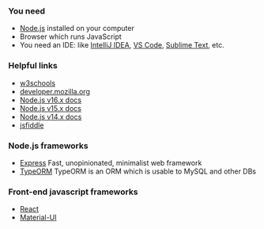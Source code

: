### You need
- [Node.js](https://nodejs.org/en/) installed on your computer
- Browser which runs JavaScript
- You need an IDE: like [IntelliJ IDEA](https://www.jetbrains.com/idea/), [VS Code](https://code.visualstudio.com/), [Sublime Text](https://www.sublimetext.com/), etc.

### Helpful links
- [w3schools](https://www.w3schools.com/js/)
- [developer.mozilla.org](https://developer.mozilla.org/en-US/docs/Web/JavaScript)
- [Node.js v16.x docs](https://nodejs.org/dist/latest-v16.x/docs/api/)
- [Node.js v15.x docs](https://nodejs.org/dist/latest-v15.x/docs/api/)
- [Node.js v14.x docs](https://nodejs.org/dist/latest-v14.x/docs/api/)
- [jsfiddle](https://jsfiddle.net/)

### Node.js frameworks
- [Express](https://expressjs.com/) Fast, unopinionated, minimalist web framework
- [TypeORM](https://typeorm.io/) TypeORM is an ORM which is usable to MySQL and other DBs

### Front-end javascript frameworks
- [React](https://reactjs.org/)
- [Material-UI](https://material-ui.com/)
